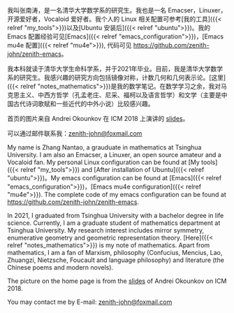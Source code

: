 我叫张南涛，是一名清华大学数学系的研究生。我也是一名 Emacser，Linuxer，开源爱好者，Vocaloid 爱好者。我个人的 Linux 相关配置可参考[我的工具]({{< relref "my_tools">}})以及[Ubuntu 安装后]({{< relref "ubuntu">}})。我的 Emacs 配置经验可见[Emacs]({{< relref "emacs_configuration">}})，[Emacs mu4e 配置]({{< relref "mu4e">}}), 代码可见 <https://github.com/zenith-john/zenith-emacs>。

我本科就读于清华大学生命科学系，并于2021年毕业。目前，我是清华大学数学系的研究生。我感兴趣的研究方向包括镜像对称，计数几何和几何表示论。[这里]({{< relref "notes_mathematics">}})是我的数学笔记。在数学学习之余，我对马克思主义、中西方哲学（孔孟老庄、尼采、福柯以及语言哲学）和文学（主要是中国古代诗词歌赋和一些近代的中外小说）比较感兴趣。

首页的图片来自 Andrei Okounkov 在 ICM 2018 上演讲的 [slides](http://www.math.columbia.edu/%7Eokounkov/icm.pdf)。

可以通过邮件联系我：[zenith-john@foxmail.com](mailto:zenith-john/foxmail.com)

My name is Zhang Nantao, a grauduate in mathematics at Tsinghua University. I am also an Emacser, a Linuxer, an open source amateur and a Vocaloid fan. My personal Linux configuration can be found at [My tools]({{< relref "my_tools">}}) and [After installation of Ubuntu]({{< relref "ubuntu">}})。My emacs configuration can be found at [Emacs]({{< relref "emacs_configuration">}})，[Emacs mu4e configuration]({{< relref "mu4e">}}). The complete code of my emacs configuration can be found at <https://github.com/zenith-john/zenith-emacs>. 

In 2021, I graduated from Tsinghua University with a bachelor degree in life science. Currently, I am a graduate student of mathematics department at Tsinghua University. My research interest includes mirror symmetry, enumerative geometry and geometric representation theory. [Here]({{< relref "notes_mathematics">}}) is my note of mathematics. Apart from mathematics, I am a fan of Marxism, philosophy (Confucius, Mencius, Lao, Zhuangzi, Nietzsche, Foucault and language philosophy) and literature (the Chinese poems and modern novels).

The picture on the home page is from the
[slides](http://www.math.columbia.edu/%7Eokounkov/icm.pdf) of Andrei Okounkov on ICM 2018.

You may contact me by E-mail: [zenith-john@foxmail.com](mailto:zenith-john/foxmail.com)

